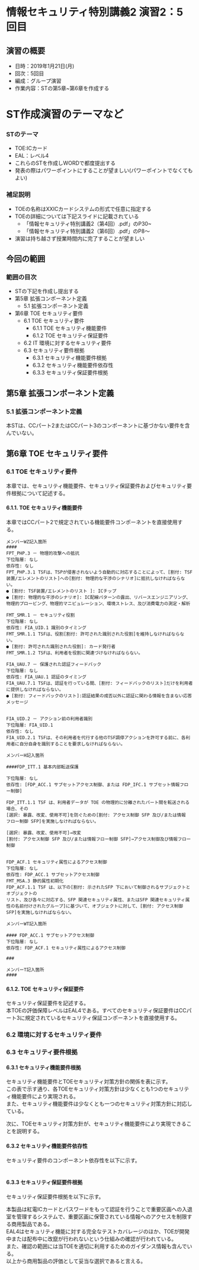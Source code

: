 # 情報セキュリティ特別講義2 演習2：5回目
## 演習の概要
- 日時：2019年1月21日(月)
- 回次：5回目
- 編成：グループ演習
- 作業内容：STの第5章~第6章を作成する

# ST作成演習のテーマなど
### STのテーマ
- TOE:ICカード
- EAL：レベル4
- これらのSTを作成しWORDで都度提出する
- 発表の際はパワーポイントにすることが望ましい(パワーポイントでなくてもよい)

### 補足説明
- TOEの名称はXXICカードシステムの形式で任意に指定する
- TOEの詳細については下記スライドに記載されている
  - 「情報セキュリティ特別講義2（第4回）.pdf」のP30~
  - 「情報セキュリティ特別講義2（第6回）.pdf」のP8～
- 演習は持ち越さず授業時間内に完了することが望ましい

## 今回の範囲
### 範囲の目次
- STの下記を作成し提出する
- 第5章 拡張コンポーネント定義
  - 5.1 拡張コンポーネント定義
- 第6章 TOE セキュリティ要件
  - 6.1 TOE セキュリティ要件
    - 6.1.1 TOE セキュリティ機能要件
    - 6.1.2 TOE セキュリティ保証要件
  - 6.2 IT 環境に対するセキュリティ要件
  - 6.3 セキュリティ要件根拠
    - 6.3.1 セキュリティ機能要件根拠
    - 6.3.2 セキュリティ機能要件依存性
    - 6.3.3 セキュリティ保証要件根拠

## 第5章 拡張コンポーネント定義
### 5.1 拡張コンポーネント定義
本STは、CCパート2またはCCパート3のコンポーネントに基づかない要件を含んでいない。

## 第6章 TOE セキュリティ要件
### 6.1 TOE セキュリティ要件
本章では、セキュリティ機能要件、セキュリティ保証要件およびセキュリティ要件根拠について記述する。

#### 6.1.1. TOE セキュリティ機能要件
本章ではCCパート2で規定されている機能要件コンポーネントを直接使用する。

``` TXT
メンバーWZ記入箇所
#### 
FPT_PHP.3 － 物理的攻撃への抵抗
下位階層: なし
依存性: なし
FPT_PHP.3.1 TSFは、TSPが侵害されないよう自動的に対応することによって、[割付: TSF装置/エレメントのリスト]への[割付: 物理的な干渉のシナリオ]に抵抗しなければならない。
● [割付: TSF装置/エレメントのリスト ]: ICチップ
● [割付: 物理的な干渉のシナリオ]: IC配線パターンの露出、リバースエンジニアリング、物理的プロービング、物理的マニピュレーション、環境ストレス、及び消費電力の測定・解析

FMT_SMR.1 － セキュリティ役割
下位階層: なし
依存性: FIA_UID.1 識別のタイミング
FMT_SMR.1.1 TSFは、役割[割付: 許可された識別された役割]を維持しなければならない。
● [割付: 許可された識別された役割]: カード発行者
FMT_SMR.1.2 TSFは、利用者を役割に関連づけなければならない。

FIA_UAU.7 － 保護された認証フィードバック
下位階層: なし
依存性: FIA_UAU.1 認証のタイミング
FIA_UAU.7.1 TSFは、認証を行っている間、[割付: フィードバックのリスト]だけを利用者に提供しなければならない。
● [割付: フィードバックのリスト]:認証結果の成否以外に認証に関わる情報を含まない応答メッセージ


FIA_UID.2 － アクション前の利用者識別
下位階層: FIA_UID.1
依存性: なし
FIA_UID.2.1 TSFは、その利用者を代行する他のTSF調停アクションを許可する前に、各利用者に自分自身を識別することを要求しなければならない。
```

```TXT
メンバーH記入箇所

####FDP_ITT.1 基本内部転送保護

下位階層: なし
依存性: [FDP_ACC.1 サブセットアクセス制御、または FDP_IFC.1 サブセット情報フロー制御]

FDP_ITT.1.1 TSF は、利用者データが TOE の物理的に分離されたパート間を転送される場合、その
[選択: 暴露、改変、使用不可]を防ぐための[割付: アクセス制御 SFP 及び/または情報
フロー制御 SFP]を実施しなければならない。

[選択: 暴露、改変、使用不可]→改変
[割付: アクセス制御 SFP 及び/または情報フロー制御 SFP]→アクセス制御及び情報フロー制御


FDP_ACF.1 セキュリティ属性によるアクセス制御
下位階層: なし
依存性: FDP_ACC.1 サブセットアクセス制御
FMT_MSA.3 静的属性初期化
FDP_ACF.1.1 TSF は、以下の[割付: 示されたSFP 下において制御されるサブジェクトとオブジェクトの
リスト、及び各々に対応する、SFP 関連セキュリティ属性、またはSFP 関連セキュリティ属
性の名前付けされたグループ]に基づいて、オブジェクトに対して、[割付: アクセス制御
SFP]を実施しなければならない。
```

```TXT
メンバーWT記入箇所

#### FDP_ACC.1 サブセットアクセス制御
下位階層: なし
依存性: FDP_ACF.1 セキュリティ属性によるアクセス制御

### 
```


``` TXT
メンバーT記入箇所
####
```

#### 6.1.2. TOE セキュリティ保証要件
セキュリティ保証要件を記述する。  
本TOEの評価保障レベルはEAL4である。すべてのセキュリティ保証要件はCCパート3に規定されているセキュリティ保証コンポーネントを直接使用する。
  
### 6.2 環境に対するセキュリティ要件

### 6.3 セキュリティ要件根拠
#### 6.3.1 セキュリティ機能要件根拠
セキュリティ機能要件とTOEセキュリティ対策方針の関係を表に示す。  
この表で示す通り、各TOEセキュリティ対策方針は少なくとも1つのセキュリティ機能要件により実現される。  
また、セキュリティ機能要件は少なくとも一つのセキュリティ対策方針に対応している。  
  
次に、TOEセキュリティ対策方針が、セキュリティ機能要件により実現できることを説明する。  
#### 6.3.2 セキュリティ機能要件依存性
セキュリティ要件のコンポーネント依存性を以下に示す。  
 　
#### 6.3.3 セキュリティ保証要件根拠
セキュリティ保証要件根拠を以下に示す。  
  
本製品は紅電ICカードとパスワードをもって認証を行うことで重要区画への入退室を管理するシステムで、重要区画に保管されている情報へのアクセスを制限する商用製品である。  
EAL4はセキュリティ機能に対する完全なテストカバレージのほか、TOEが開発中または配布中に改竄が行われないという仕組みの確認が行われている。  
また、確認の範囲には当TOEを適切に利用するためのガイダンス情報も含んでいる。  
以上から商用製品の評価として妥当な選択であると言える。  
